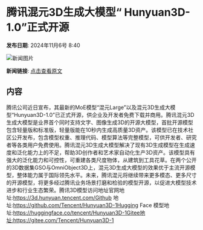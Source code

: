 # 腾讯混元3D生成大模型“ Hunyuan3D-1.0”正式开源

**发布日期**: 2024年11月6号 8:40

![新闻图片](https://pic.chinaz.com/picmap/thumb/202309071139000461_0.jpg)

**新闻链接**: [点击查看原文](https://www.aibase.com/zh/news/13017)

## 内容

腾讯公司近日宣布，其最新的MoE模型“混元Large”以及混元3D生成大模型“Hunyuan3D-1.0”已正式开源，供企业及开发者免费下载并商用。腾讯混元3D生成大模型是业界首个同时支持文字、图像生成3D的开源大模型，首批开源模型包含轻量版和标准版，轻量版能在10秒内生成高质量3D资产。该模型已在技术社区公开发布，包含模型权重、推理代码、模型算法等完整模型，可供开发者、研究者等各类用户免费使用。腾讯混元3D生成大模型解决了现有3D生成模型在生成速度和泛化能力上的不足，帮助3D创作者和艺术家自动化生产3D资产。该模型具有强大的泛化能力和可控性，可重建各类尺度物体，从建筑到工具花草。在两个公开的3D数据集GSO与OmniObject3D上，混元3D生成大模型的效果优于主流开源模型，整体能力属于国际领先水平。未来，腾讯混元将继续带来更多模态、更多尺寸的开源模型，将更多经过腾讯业务场景打磨和检验的模型开源，以促进大模型技术进步和行业生态繁荣。腾讯3D模型访问地址官网地址:https://3d.hunyuan.tencent.com/Github 地址:https://github.com/Tencent/Hunyuan3D-1Hugging Face 模型地址:https://huggingface.co/tencent/Hunyuan3D-1Gitee地址:https://gitee.com/Tencent/Hunyuan3D-1
